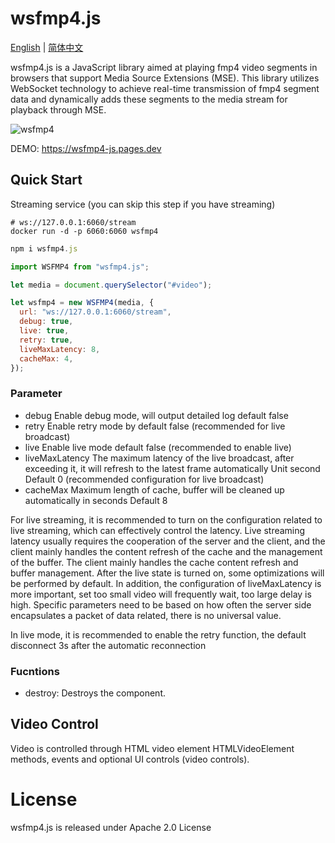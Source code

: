 # wsfmp4.js

[English](https://github.com/yumexupanic/wsfmp4.js) | [简体中文](https://github.com/yumexupanic/wsfmp4.js/blob/main/README_zh.md)

wsfmp4.js is a JavaScript library aimed at playing fmp4 video segments in browsers that support Media Source Extensions (MSE). This library utilizes WebSocket technology to achieve real-time transmission of fmp4 segment data and dynamically adds these segments to the media stream for playback through MSE.

![wsfmp4](https://imgur.cloud/wsfmp4/wsfmp4.jpg)

DEMO: <https://wsfmp4-js.pages.dev>
## Quick Start

Streaming service (you can skip this step if you have streaming)

```shell
# ws://127.0.0.1:6060/stream
docker run -d -p 6060:6060 wsfmp4
```

```javascript
npm i wsfmp4.js
```

```javascript
import WSFMP4 from "wsfmp4.js";

let media = document.querySelector("#video");

let wsfmp4 = new WSFMP4(media, {
  url: "ws://127.0.0.1:6060/stream",
  debug: true,
  live: true,
  retry: true,
  liveMaxLatency: 8,
  cacheMax: 4,
});
```

### Parameter

- debug Enable debug mode, will output detailed log default false
- retry Enable retry mode by default false (recommended for live broadcast)
- live Enable live mode default false (recommended to enable live)
- liveMaxLatency The maximum latency of the live broadcast, after exceeding it, it will refresh to the latest frame automatically Unit second Default 0 (recommended configuration for live broadcast)
- cacheMax Maximum length of cache, buffer will be cleaned up automatically in seconds Default 8

For live streaming, it is recommended to turn on the configuration related to live streaming, which can effectively control the latency. Live streaming latency usually requires the cooperation of the server and the client, and the client mainly handles the content refresh of the cache and the management of the buffer. The client mainly handles the cache content refresh and buffer management. After the live state is turned on, some optimizations will be performed by default. In addition, the configuration of liveMaxLatency is more important, set too small video will frequently wait, too large delay is high. Specific parameters need to be based on how often the server side encapsulates a packet of data related, there is no universal value.

In live mode, it is recommended to enable the retry function, the default disconnect 3s after the automatic reconnection

### Fucntions

- destroy: Destroys the component.

## Video Control

Video is controlled through HTML video element HTMLVideoElement methods, events and optional UI controls (video controls).

# License

wsfmp4.js is released under Apache 2.0 License
